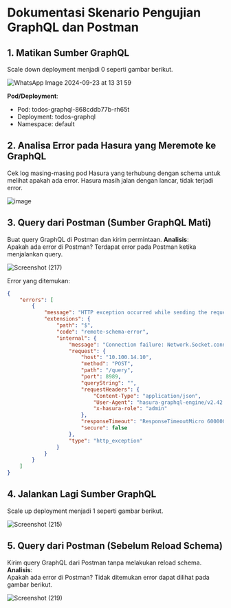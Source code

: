 # Dokumentasi Skenario Pengujian GraphQL dan Postman

## 1. Matikan Sumber GraphQL  
Scale down deployment menjadi 0 seperti gambar berikut.
  
![WhatsApp Image 2024-09-23 at 13 31 59](https://github.com/user-attachments/assets/8783c366-1899-49f0-b170-9c119e627457)

  
**Pod/Deployment**:
- Pod: todos-graphql-868cddb77b-rh65t
- Deployment: todos-graphql
- Namespace: default

## 2. Analisa Error pada Hasura yang Meremote ke GraphQL
Cek log masing-masing pod Hasura yang terhubung dengan schema untuk melihat apakah ada error. Hasura masih jalan dengan lancar, tidak terjadi error.
  
![image](https://github.com/user-attachments/assets/48a66ce0-ba2e-4d3b-83f2-96d2fafbcc55)


## 3. Query dari Postman (Sumber GraphQL Mati)
Buat query GraphQL di Postman dan kirim permintaan.
**Analisis**:  
Apakah ada error di Postman? Terdapat error pada Postman ketika menjalankan query.

![Screenshot (217)](https://github.com/user-attachments/assets/6370c2a6-4acb-459c-b7a4-ffe69c66cded)

  
Error yang ditemukan:

```json
{
    "errors": [
        {
            "message": "HTTP exception occurred while sending the request to \"http://10.100.14.10:8989/query\"",
            "extensions": {
                "path": "$",
                "code": "remote-schema-error",
                "internal": {
                    "message": "Connection failure: Network.Socket.connect: <socket: 40>: does not exist (Connection refused)",
                    "request": {
                        "host": "10.100.14.10",
                        "method": "POST",
                        "path": "/query",
                        "port": 8989,
                        "queryString": "",
                        "requestHeaders": {
                            "Content-Type": "application/json",
                            "User-Agent": "hasura-graphql-engine/v2.42.0",
                            "x-hasura-role": "admin"
                        },
                        "responseTimeout": "ResponseTimeoutMicro 60000000",
                        "secure": false
                    },
                    "type": "http_exception"
                }
            }
        }
    ]
}
```

## 4. Jalankan Lagi Sumber GraphQL  
Scale up deployment menjadi 1 seperti gambar berikut.

![Screenshot (215)](https://github.com/user-attachments/assets/faefae21-4a63-4327-ad7a-ff2556be0006)

    
## 5. Query dari Postman (Sebelum Reload Schema)
Kirim query GraphQL dari Postman tanpa melakukan reload schema.
**Analisis**:  
Apakah ada error di Postman?
Tidak ditemukan error dapat dilihat pada gambar berikut.

![Screenshot (219)](https://github.com/user-attachments/assets/6b4a0b99-35ec-4291-b14a-5ef1cef6ae94)
  
